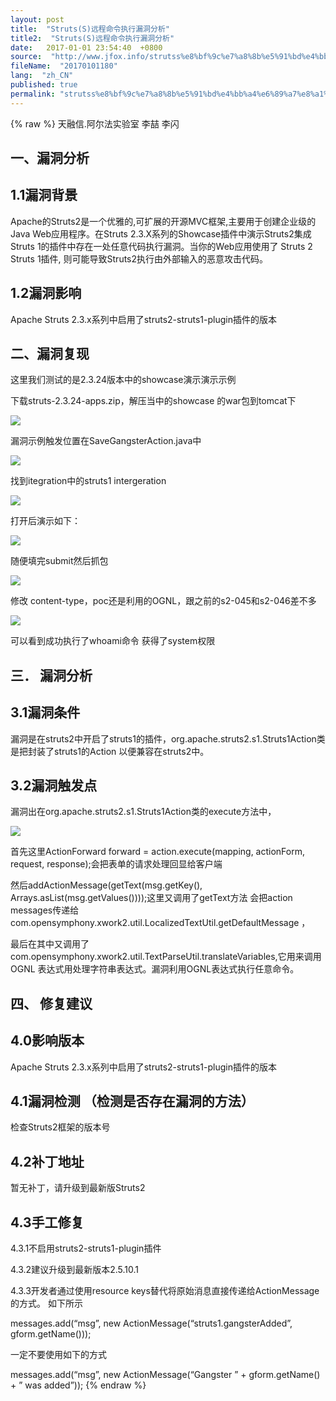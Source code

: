 ```yaml
---
layout: post
title:  "Struts(S)远程命令执行漏洞分析"
title2:  "Struts(S)远程命令执行漏洞分析"
date:   2017-01-01 23:54:40  +0800
source:  "http://www.jfox.info/strutss%e8%bf%9c%e7%a8%8b%e5%91%bd%e4%bb%a4%e6%89%a7%e8%a1%8c%e6%bc%8f%e6%b4%9e%e5%88%86%e6%9e%90.html"
fileName:  "20170101180"
lang:  "zh_CN"
published: true
permalink: "strutss%e8%bf%9c%e7%a8%8b%e5%91%bd%e4%bb%a4%e6%89%a7%e8%a1%8c%e6%bc%8f%e6%b4%9e%e5%88%86%e6%9e%90.html"
---
```

{% raw %}
天融信.阿尔法实验室 李喆 李闪

## 一、漏洞分析

## 1.1漏洞背景

Apache的Struts2是一个优雅的,可扩展的开源MVC框架,主要用于创建企业级的Java Web应用程序。在Struts 2.3.X系列的Showcase插件中演示Struts2集成Struts 1的插件中存在一处任意代码执行漏洞。当你的Web应用使用了 Struts 2 Struts 1插件, 则可能导致Struts2执行由外部输入的恶意攻击代码。

## 1.2漏洞影响

Apache Struts 2.3.x系列中启用了struts2-struts1-plugin插件的版本

## 二、漏洞复现

这里我们测试的是2.3.24版本中的showcase演示演示示例

下载struts-2.3.24-apps.zip，解压当中的showcase 的war包到tomcat下

![](/wp-content/uploads/2017/07/1499455640.png)

漏洞示例触发位置在SaveGangsterAction.java中

![](/wp-content/uploads/2017/07/1499455642.png)

找到itegration中的struts1 intergeration

![](/wp-content/uploads/2017/07/1499455643.png)

打开后演示如下：

![](/wp-content/uploads/2017/07/1499455645.png)

随便填完submit然后抓包

![](/wp-content/uploads/2017/07/1499455646.png)

修改 content-type，poc还是利用的OGNL，跟之前的s2-045和s2-046差不多

![](/wp-content/uploads/2017/07/1499455647.png)

可以看到成功执行了whoami命令 获得了system权限

## 三． 漏洞分析

## 3.1漏洞条件

漏洞是在struts2中开启了struts1的插件，org.apache.struts2.s1.Struts1Action类是把封装了struts1的Action 以便兼容在struts2中。

## 3.2漏洞触发点

漏洞出在org.apache.struts2.s1.Struts1Action类的execute方法中，

![](/wp-content/uploads/2017/07/1499455649.png)

首先这里ActionForward forward = action.execute(mapping, actionForm, request, response);会把表单的请求处理回显给客户端

然后addActionMessage(getText(msg.getKey(), Arrays.asList(msg.getValues())));这里又调用了getText方法 会把action messages传递给com.opensymphony.xwork2.util.LocalizedTextUtil.getDefaultMessage ，

最后在其中又调用了com.opensymphony.xwork2.util.TextParseUtil.translateVariables,它用来调用OGNL 表达式用处理字符串表达式。漏洞利用OGNL表达式执行任意命令。

## 四、 修复建议

## 4.0影响版本

Apache Struts 2.3.x系列中启用了struts2-struts1-plugin插件的版本

## 4.1漏洞检测 （检测是否存在漏洞的方法）

检查Struts2框架的版本号

## 4.2补丁地址

暂无补丁，请升级到最新版Struts2

## 4.3手工修复

4.3.1不启用struts2-struts1-plugin插件

4.3.2建议升级到最新版本2.5.10.1

4.3.3开发者通过使用resource keys替代将原始消息直接传递给ActionMessage的方式。 如下所示

messages.add(“msg”, new ActionMessage(“struts1.gangsterAdded”, gform.getName()));

一定不要使用如下的方式

messages.add(“msg”, new ActionMessage(“Gangster ” + gform.getName() + ” was added”));
{% endraw %}
